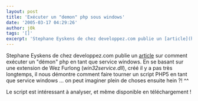 ```yaml
---
layout: post
title: 'Exécuter un "demon" php sous windows'
date: '2005-03-17 04:29:26'
author: j0k
tags: '[]'
excerpt: 'Stephane Eyskens de chez developpez.com publie un [article](http://stephaneey.developpez.com/tutoriel/php/service-windows/) sur comment exécuter un "démon" php en tant que service windows.   )   En se basant sur une extension de Wez Furlong (*win32service.dll*), créé il y a pas très longtemps, il nous démontre comment faire tourner un script PHP5 en tant      ...'
---
```


Stephane Eyskens de chez developpez.com publie un [article](http://stephaneey.developpez.com/tutoriel/php/service-windows/) sur comment exécuter un "démon" php en tant que service windows.      En se basant sur une extension de Wez Furlong (*win32service.dll*), créé il y a pas très longtemps, il nous démontre comment faire tourner un script PHP5 en tant que service windows ... on peut imaginer plein de choses ensuite hein ?! ^^

Le script est intéressant à analyser, et même disponible en téléchargement !
